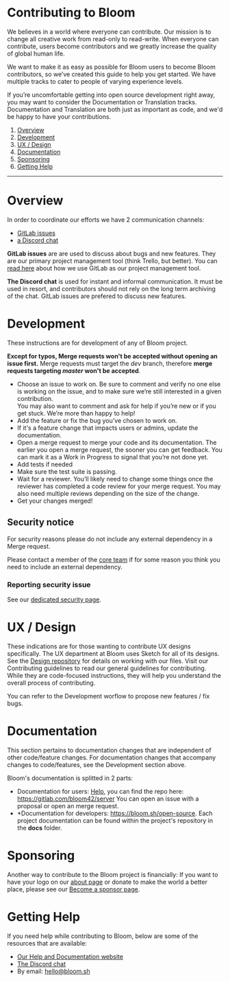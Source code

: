 # Contributing to Bloom

We believes in a world where everyone can contribute. Our mission is to change
all creative work from read-only to read-write. When everyone can contribute,
users become contributors and we greatly increase the quality of global human life.


We want to make it as easy as possible for Bloom users to become Bloom contributors,
so we’ve created this guide to help you get started. We have multiple tracks to cater
to people of varying experience levels.


If you’re uncomfortable getting into open source development right away, you may
want to consider the Documentation or Translation tracks. Documentation and
Translation are both just as important as code, and we'd be happy to have your
contributions.


1. [Overview](#overview)
2. [Development](#development)
3. [UX / Design](#ux-design)
4. [Documentation](#documentation)
5. [Sponsoring](#sponsoring)
6. [Getting Help](#getting-help)

-------------------------------

# Overview

In order to coordinate our efforts we have 2 communication channels:
* <a href="https://gitlab.com/groups/bloom42/-/issues" target="_blank" rel="noopener">GitLab issues</a></li>
* <a href="https://discord.gg/HmDQDGv" target="_blank" rel="noopener">a Discord chat</a></li>


**GitLab issues** are are used to discuss about bugs and new features. They are our primary
project management tool (think Trello, but better). You can
<a href="https://www.buggycoder.com/project-management-with-gitlab" target="_blank" rel="noopener">read here</a> about how we use GitLab as our
project management tool.


**The Discord chat** is used for instant and informal communication. It must be used in resort,
and contributors should not rely on the long term archiving of the chat. GitLab issues are prefered to discuss new features.


# Development

These instructions are for development of any of Bloom project.

**Except for typos, Merge requests won't be accepted without opening an issue first.**
Merge requests must target the *dev* branch, therefore **merge requests targeting *master* won't be accepted**.

* Choose an issue to work on. Be sure to comment and verify no one else is working on the issue, and to make sure we’re still interested in a given contribution.<br/>
  You may also want to comment and ask for help if you’re new or if you get stuck. We’re more than happy to help!
* Add the feature or fix the bug you’ve chosen to work on.
* If it's a feature change that impacts users or admins, update the documentation.
* Open a merge request to merge your code and its documentation. The earlier you open a merge request, the sooner you can get feedback. You can mark it as a Work in Progress to signal that you’re not done yet.
* Add tests if needed
* Make sure the test suite is passing.
* Wait for a reviewer. You’ll likely need to change some things once the reviewer has completed a code review for your merge request. You may also need multiple reviews depending on the size of the change.
* Get your changes merged!



## Security notice

For security reasons please do not include any external dependency in a Merge request.

Please contact a member of the <a href="https://bloom.sh/about" target="_blank" rel="noopener">core team</a> if
  for some reason you think you need to include an external dependency.


### Reporting security issue

See our <a href="https://bloom.sh/security" target="_blank" rel="noopener">dedicated security page</a>.


# UX / Design

These indications are for those wanting to contribute UX designs specifically.
The UX department at Bloom uses Sketch for all of its designs. See the <a href="https://gitlab.com/bloom42/design">
Design repository</a> for details on working with our files.
Visit our Contributing guidelines to read our general guidelines for contributing.
While they are code-focused instructions, they will help you understand the overall process of contributing.


You can refer to the Development worflow to propose new features / fix bugs.


# Documentation

This section pertains to documentation changes that are independent of other
code/feature changes. For documentation changes that accompany changes to
code/features, see the Development section above.


Bloom's documentation is splitted in 2 parts:
* Documentation for users: <a href="https://bloom.sh/help" target="_blank" rel="noopener">Help</a>,
  you can find the repo here: <a href="https://gitlab.com/bloom42/server">https://gitlab.com/bloom42/server</a>
  You can open an issue with a proposal or open an merge request.
* *Documentation for developers: <a href="https://bloom.sh/open-source">https://bloom.sh/open-source</a>.
  Each project documentation can be found within the project's repository in the <b>docs</b> folder.


# Sponsoring

 Another way to contribute to the Bloom project is financially: If you want to have your logo
on our <a href="https://bloom.sh/about" target="_blank" rel="noopener">about page</a> or donate to make the world a better place, please see our
<a href="https://bloom.sh/become-a-sponsor" target="_blank" rel="noopener">Become a sponsor page</a>.


# Getting Help

If you need help while contributing to Bloom, below are some of the resources that are available:

* <a href="https://bloom.sh/help" target="_blank" rel="noopener">Our Help and Documentation website</a>
* <a href="https://discordapp.com/invite/HmDQDGv">The Discord chat</a>
* By email: <a href="mailto:hello@bloom.sh">hello@bloom.sh</a>

<!--
see also
See https://github.com/golang/go/blob/master/CONTRIBUTING.md
https://github.com/rust-lang/rust/blob/master/CONTRIBUTING.md
https://github.com/flutter/flutter/blob/master/CONTRIBUTING.md
https://about.gitlab.com/community/contribute/
https://about.gitlab.com/company/culture/contribute/
https://docs.gitlab.com/ee/development/contributing/
https://github.com/kubernetes/community/tree/master/contributors/guide
 -->
